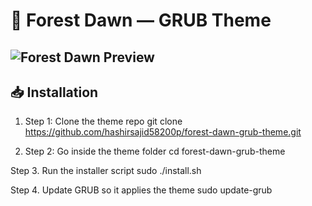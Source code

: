 # 🌌 Forest Dawn — GRUB Theme

![Forest Dawn Preview](preview.jpg)
---

## 📥 Installation
1. Step 1: Clone the theme repo
git clone https://github.com/hashirsajid58200p/forest-dawn-grub-theme.git

2. Step 2: Go inside the theme folder
cd forest-dawn-grub-theme

Step 3. Run the installer script
sudo ./install.sh

Step 4. Update GRUB so it applies the theme
sudo update-grub
